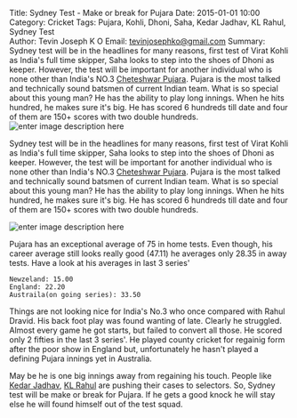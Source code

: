 Title: Sydney Test - Make or break for Pujara
Date: 2015-01-01 10:00 
Category: Cricket 
Tags: Pujara, Kohli, Dhoni, Saha, Kedar Jadhav, KL Rahul, Sydney Test  
Author: Tevin Joseph K O
Email:	 tevinjosephko@gmail.com 
Summary: Sydney test will be in the headlines for many reasons, first test of Virat Kohli as India's full time skipper, Saha looks to step into the shoes of Dhoni as keeper. However, the test will be important for another individual who is none other than India's NO.3 [Cheteshwar Pujara](http://www.espncricinfo.com/india/content/player/32540.html). Pujara is the most talked and technically sound batsmen of current Indian team. What is so special about this young man? He has the ability to play long innings. When he hits hundred, he  makes sure it's big. He has scored 6 hundreds till date and four of them are 150+ scores with two double hundreds. ![enter image description here](http://s.ndtvimg.com/images/content/2014/jul/806/pujara-out-sad.jpg)

Sydney test will be in the headlines for many reasons, first test of Virat Kohli as India's full time skipper, Saha looks to step into the shoes of Dhoni as keeper. However, the test will be important for another individual who is none other than India's NO.3 [Cheteshwar Pujara](http://www.espncricinfo.com/india/content/player/32540.html). Pujara is the most talked and technically sound batsmen of current Indian team. What is so special about this young man? He has the ability to play long innings. When he hits hundred, he  makes sure it's big. He has scored 6 hundreds till date and four of them are 150+ scores with two double hundreds.

![enter image description here](http://s.ndtvimg.com/images/content/2014/jul/806/pujara-out-sad.jpg)

Pujara has an exceptional average of 75 in home tests. Even though, his career average still looks really good (47.11) he averages only 28.35 in away tests. Have a look at his averages in last 3 series'

    Newzeland: 15.00
    England: 22.20
    Austraila(on going series): 33.50

Things are not looking nice for India's No.3 who once compared with Rahul Dravid. His back foot play was found wanting of late. Clearly he struggled. Almost every game he got starts, but failed to convert all those. He scored only 2 fifties in the last 3 series'. He played county cricket for regainig form after the poor show in England but, unfortunately he hasn't played a defining Pujara innings yet in Australia.

May be he is one big innings away from regaining his touch. People like [Kedar Jadhav](http://www.espncricinfo.com/india/content/player/290716.html), [KL Rahul](http://www.espncricinfo.com/india/content/player/422108.html ) are pushing their cases to selectors. So, Sydney test will be make or break for Pujara. If he gets a good knock he will stay else he will found himself out of the test squad.